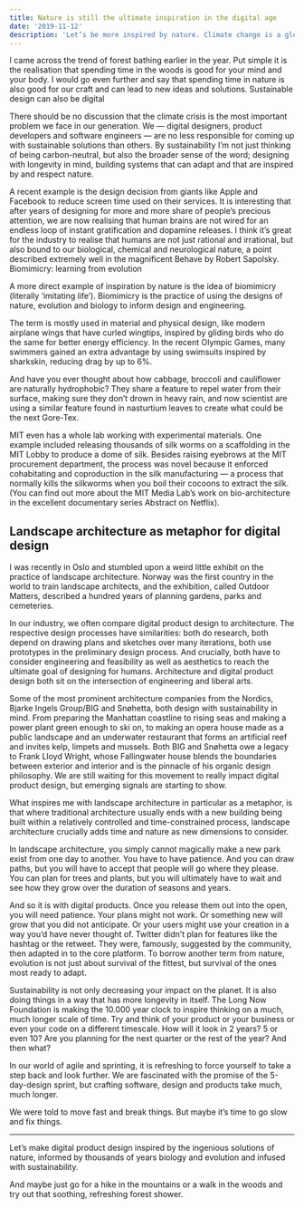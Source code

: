 ```yaml
---
title: Nature is still the ultimate inspiration in the digital age
date: '2019-11-12'
description: 'Let’s be more inspired by nature. Climate change is a global factor we must respond to. Nature holds more answers than we think. And maybe we need to operate on a totally different timescale.'
---
```


I came across the trend of forest bathing earlier in the year. Put simple it is the realisation that spending time in the woods is good for your mind and your body. I would go even further and say that spending time in nature is also good for our craft and can lead to new ideas and solutions.
Sustainable design can also be digital

There should be no discussion that the climate crisis is the most important problem we face in our generation. We — digital designers, product developers and software engineers — are no less responsible for coming up with sustainable solutions than others. By sustainability I’m not just thinking of being carbon-neutral, but also the broader sense of the word; designing with longevity in mind, building systems that can adapt and that are inspired by and respect nature.

A recent example is the design decision from giants like Apple and Facebook to reduce screen time used on their services. It is interesting that after years of designing for more and more share of people’s precious attention, we are now realising that human brains are not wired for an endless loop of instant gratification and dopamine releases. I think it’s great for the industry to realise that humans are not just rational and irrational, but also bound to our biological, chemical and neurological nature, a point described extremely well in the magnificent Behave by Robert Sapolsky.
Biomimicry: learning from evolution

A more direct example of inspiration by nature is the idea of biomimicry (literally ‘imitating life’). Biomimicry is the practice of using the designs of nature, evolution and biology to inform design and engineering.

The term is mostly used in material and physical design, like modern airplane wings that have curled wingtips, inspired by gliding birds who do the same for better energy efficiency. In the recent Olympic Games, many swimmers gained an extra advantage by using swimsuits inspired by sharkskin, reducing drag by up to 6%.

And have you ever thought about how cabbage, broccoli and cauliflower are naturally hydrophobic? They share a feature to repel water from their surface, making sure they don’t drown in heavy rain, and now scientist are using a similar feature found in nasturtium leaves to create what could be the next Gore-Tex.

MIT even has a whole lab working with experimental materials. One example included releasing thousands of silk worms on a scaffolding in the MIT Lobby to produce a dome of silk. Besides raising eyebrows at the MIT procurement department, the process was novel because it enforced cohabitating and coproduction in the silk manufacturing — a process that normally kills the silkworms when you boil their cocoons to extract the silk. (You can find out more about the MIT Media Lab’s work on bio-architecture in the excellent documentary series Abstract on Netflix).

## Landscape architecture as metaphor for digital design

I was recently in Oslo and stumbled upon a weird little exhibit on the practice of landscape architecture. Norway was the first country in the world to train landscape architects, and the exhibition, called Outdoor Matters, described a hundred years of planning gardens, parks and cemeteries.

In our industry, we often compare digital product design to architecture. The respective design processes have similarities: both do research, both depend on drawing plans and sketches over many iterations, both use prototypes in the preliminary design process. And crucially, both have to consider engineering and feasibility as well as aesthetics to reach the ultimate goal of designing for humans. Architecture and digital product design both sit on the intersection of engineering and liberal arts.

Some of the most prominent architecture companies from the Nordics, Bjarke Ingels Group/BIG and Snøhetta, both design with sustainability in mind. From preparing the Manhattan coastline to rising seas and making a power plant green enough to ski on, to making an opera house made as a public landscape and an underwater restaurant that forms an artificial reef and invites kelp, limpets and mussels. Both BIG and Snøhetta owe a legacy to Frank Lloyd Wright, whose Fallingwater house blends the boundaries between exterior and interior and is the pinnacle of his organic design philosophy. We are still waiting for this movement to really impact digital product design, but emerging signals are starting to show.

What inspires me with landscape architecture in particular as a metaphor, is that where traditional architecture usually ends with a new building being built within a relatively controlled and time-constrained process, landscape architecture crucially adds time and nature as new dimensions to consider.

In landscape architecture, you simply cannot magically make a new park exist from one day to another. You have to have patience. And you can draw paths, but you will have to accept that people will go where they please. You can plan for trees and plants, but you will ultimately have to wait and see how they grow over the duration of seasons and years.

And so it is with digital products. Once you release them out into the open, you will need patience. Your plans might not work. Or something new will grow that you did not anticipate. Or your users might use your creation in a way you’d have never thought of. Twitter didn’t plan for features like the hashtag or the retweet. They were, famously, suggested by the community, then adapted in to the core platform. To borrow another term from nature, evolution is not just about survival of the fittest, but survival of the ones most ready to adapt.

Sustainability is not only decreasing your impact on the planet. It is also doing things in a way that has more longevity in itself. The Long Now Foundation is making the 10.000 year clock to inspire thinking on a much, much longer scale of time. Try and think of your product or your business or even your code on a different timescale. How will it look in 2 years? 5 or even 10? Are you planning for the next quarter or the rest of the year? And then what?

In our world of agile and sprinting, it is refreshing to force yourself to take a step back and look further. We are fascinated with the promise of the 5-day-design sprint, but crafting software, design and products take much, much longer.

We were told to move fast and break things. But maybe it’s time to go slow and fix things.

---

Let’s make digital product design inspired by the ingenious solutions of nature, informed by thousands of years biology and evolution and infused with sustainability.

And maybe just go for a hike in the mountains or a walk in the woods and try out that soothing, refreshing forest shower.
